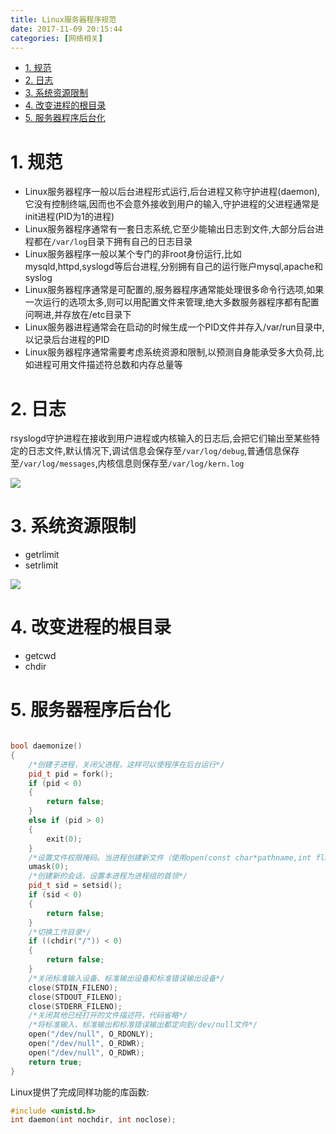 ```yaml
---
title: Linux服务器程序规范
date: 2017-11-09 20:15:44
categories: [网络相关]
---
```


<!-- TOC -->

- [1. 规范](#1-规范)
- [2. 日志](#2-日志)
- [3. 系统资源限制](#3-系统资源限制)
- [4. 改变进程的根目录](#4-改变进程的根目录)
- [5. 服务器程序后台化](#5-服务器程序后台化)

<!-- /TOC -->

<a id="markdown-1-规范" name="1-规范"></a>
# 1. 规范

* Linux服务器程序一般以后台进程形式运行,后台进程又称守护进程(daemon),它没有控制终端,因而也不会意外接收到用户的输入,守护进程的父进程通常是init进程(PID为1的进程)
* Linux服务器程序通常有一套日志系统,它至少能输出日志到文件,大部分后台进程都在`/var/log`目录下拥有自己的日志目录
* Linux服务器程序一般以某个专门的非root身份运行,比如mysqld,httpd,syslogd等后台进程,分别拥有自己的运行账户mysql,apache和syslog
* Linux服务器程序通常是可配置的,服务器程序通常能处理很多命令行选项,如果一次运行的选项太多,则可以用配置文件来管理,绝大多数服务器程序都有配置问啊进,并存放在/etc目录下
* Linux服务器进程通常会在启动的时候生成一个PID文件并存入/var/run目录中,以记录后台进程的PID
* Linux服务器程序通常需要考虑系统资源和限制,以预测自身能承受多大负荷,比如进程可用文件描述符总数和内存总量等


<a id="markdown-2-日志" name="2-日志"></a>
# 2. 日志

rsyslogd守护进程在接收到用户进程或内核输入的日志后,会把它们输出至某些特定的日志文件,默认情况下,调试信息会保存至`/var/log/debug`,普通信息保存至`/var/log/messages`,内核信息则保存至`/var/log/kern.log`

![](http://ouxarji35.bkt.clouddn.com/snipaste_20171109_162755.png)

<a id="markdown-3-系统资源限制" name="3-系统资源限制"></a>
# 3. 系统资源限制

* getrlimit
* setrlimit

![](http://ouxarji35.bkt.clouddn.com/snipaste_20171109_163251.png)

<a id="markdown-4-改变进程的根目录" name="4-改变进程的根目录"></a>
# 4. 改变进程的根目录

* getcwd
* chdir

<a id="markdown-5-服务器程序后台化" name="5-服务器程序后台化"></a>
# 5. 服务器程序后台化

```c++

bool daemonize()
{
    /*创建子进程，关闭父进程，这样可以使程序在后台运行*/
    pid_t pid = fork();
    if (pid < 0)
    {
        return false;
    }
    else if (pid > 0)
    {
        exit(0);
    }
    /*设置文件权限掩码。当进程创建新文件（使用open(const char*pathname,int flags,mode_t mode)系统调用）时，文件的权限将是mode＆0777*/
    umask(0);
    /*创建新的会话，设置本进程为进程组的首领*/
    pid_t sid = setsid();
    if (sid < 0)
    {
        return false;
    }
    /*切换工作目录*/
    if ((chdir("/")) < 0)
    {
        return false;
    }
    /*关闭标准输入设备、标准输出设备和标准错误输出设备*/
    close(STDIN_FILENO);
    close(STDOUT_FILENO);
    close(STDERR_FILENO);
    /*关闭其他已经打开的文件描述符，代码省略*/
    /*将标准输入、标准输出和标准错误输出都定向到/dev/null文件*/
    open("/dev/null", O_RDONLY);
    open("/dev/null", O_RDWR);
    open("/dev/null", O_RDWR);
    return true;
}
```

Linux提供了完成同样功能的库函数:
```c++
#include <unistd.h>
int daemon(int nochdir, int noclose);
```
